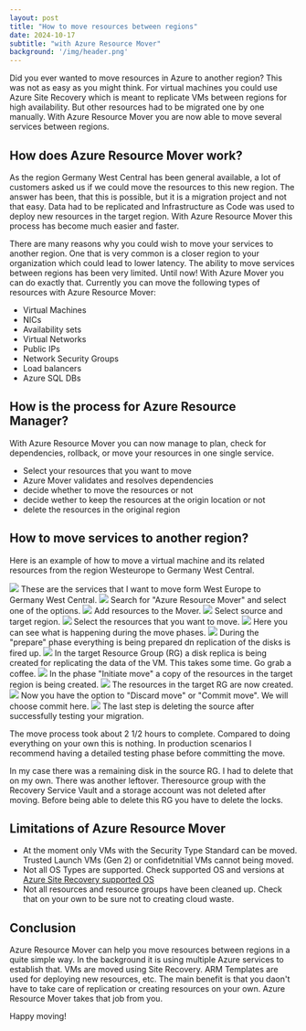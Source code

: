 ```yaml
---
layout: post
title: "How to move resources between regions"
date: 2024-10-17
subtitle: "with Azure Resource Mover"
background: '/img/header.png'
---
```

Did you ever wanted to move resources in Azure to another region? This was not as easy as you might think. For virtual machines you could use Azure Site Recovery which is meant to replicate VMs between regions for high availability. But other resources had to be migrated one by one manually. With Azure Resource Mover you are now able to move several services between regions.

## How does Azure Resource Mover work?

As the region Germany West Central has been general available, a lot of customers asked us if we could move the resources to this new region. The answer has been, that this is possible, but it is a migration project and not that easy. Data had to be replicated and Infrastructure as Code was used to deploy new resources in the target region. With Azure Resource Mover this process has become much easier and faster.

There are many reasons why you could wish to move your services to another region. One that is very common is a closer region to your organization which could lead to lower latency. The ability to move services between regions has been very limited. Until now! With Azure Mover you can do exactly that. Currently you can move the following types of resources with Azure Resource Mover:

- Virtual Machines
- NICs
- Availability sets
- Virtual Networks
- Public IPs
- Network Security Groups
- Load balancers
- Azure SQL DBs

## How is the process for Azure Resource Manager?

With Azure Resource Mover you can now manage to plan, check for dependencies, rollback, or move your resources in one single service.

- Select your resources that you want to move
- Azure Mover validates and resolves dependencies
- decide whether to move the resources or not
- decide wether to keep the resources at the origin location or not
- delete the resources in the original region

## How to move services to another region?

Here is an example of how to move a virtual machine and its related resources from the region Westeurope to Germany West Central.

<img src="/img/posts/Azure-Resource-Mover-01.png" class="img-fluid"/>
These are the services that I want to move form West Europe to Germany West Central.

<img src="/img/posts/Azure-Resource-Mover-02.png" class="img-fluid"/>
Search for "Azure Resource Mover" and select one of the options.

<img src="/img/posts/Azure-Resource-Mover-03.png" class="img-fluid"/>
Add resources to the Mover.

<img src="/img/posts/Azure-Resource-Mover-04.png" class="img-fluid"/>
Select source and target region.

<img src="/img/posts/Azure-Resource-Mover-05.png" class="img-fluid"/>
Select the resources that you want to move.

<img src="/img/posts/Azure-Resource-Mover-06.png" class="img-fluid"/>
Here you can see what is happening during the move phases.

<img src="/img/posts/Azure-Resource-Mover-07.png" class="img-fluid"/>
During the "prepare" phase everything is being prepared dn replication of the disks is fired up. 

<img src="/img/posts/Azure-Resource-Mover-08.png" class="img-fluid"/>
In the target Resource Group (RG) a disk replica is being created for replicating the data of the VM. This takes some time. Go grab a coffee.

<img src="/img/posts/Azure-Resource-Mover-09.png" class="img-fluid"/>
In the phase "Initiate move" a copy of the resources in the target region is being created.

<img src="/img/posts/Azure-Resource-Mover-10.png" class="img-fluid"/>
The resources in the target RG are now created.

<img src="/img/posts/Azure-Resource-Mover-11.png" class="img-fluid"/>
Now you have the option to "Discard move" or "Commit move". We will choose commit here.

<img src="/img/posts/Azure-Resource-Mover-12.png" class="img-fluid"/>
The last step is deleting the source after successfully testing your migration.

The move process took about 2 1/2 hours to complete. Compared to doing everything on your own this is nothing. In production scenarios I recommend having a detailed testing phase before committing the move. 

In my case there was a remaining disk in the source RG. I had to delete that on my own. There was another leftover. Theresource group with the Recovery Service Vault and a storage account was not deleted after moving. Before being able to delete this RG you have to delete the locks.

## Limitations of Azure Resource Mover

- At the moment only VMs with the Security Type Standard can be moved. Trusted Launch VMs (Gen 2)  or confidetnitial VMs cannot being moved.
- Not all OS Types are supported. Check supported OS and versions at [Azure Site Recovery supported OS](https://learn.microsoft.com/en-us/azure/site-recovery/azure-to-azure-support-matrix#replicated-machine-operating-systems)
- Not all resources and resource groups have been cleaned up. Check that on your own to be sure not to creating cloud waste.

## Conclusion

Azure Resource Mover can help you move resources between regions in a quite simple way. In the background it is using multiple Azure services to establish that. VMs are moved using Site Recovery. ARM Templates are used for deploying new resources, etc. The main benefit is that you daon't have to take care of replication or creating resources on your own. Azure Resource Mover takes that job from you. 

Happy moving!
